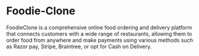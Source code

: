# Foodie-Clone
FoodieClone is a comprehensive online food ordering and delivery platform that connects customers  with a wide range of restaurants, allowing them to order food from anywhere and make payments using various  methods such as Razor pay, Stripe, Braintree, or opt for Cash on Delivery.
